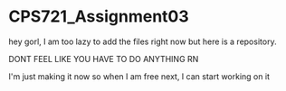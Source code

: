 # CPS721_Assignment03

hey gorl, I am too lazy to add the files right now but here is a repository.

DONT FEEL LIKE YOU HAVE TO DO ANYTHING RN

I'm just making it now so when I am free next, I can start working on it
